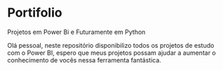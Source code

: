 # Portifolio
Projetos em Power Bi e Futuramente em Python

Olá pessoal, neste repositório disponibilizo todos os projetos de estudo com o Power BI, espero que meus projetos possam ajudar a aumentar o conhecimento de vocês nessa ferramenta fantástica.
